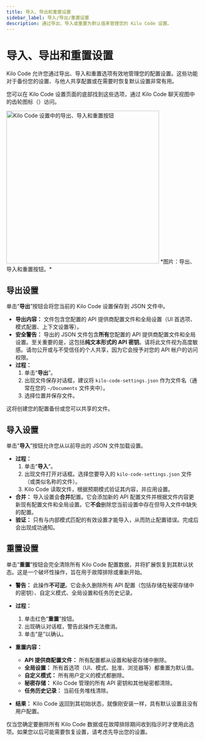 ```yaml
---
title: 导入、导出和重置设置
sidebar_label: 导入/导出/重置设置
description: 通过导出、导入或重置为默认值来管理您的 Kilo Code 设置。
---
```


# 导入、导出和重置设置

Kilo Code 允许您通过导出、导入和重置选项有效地管理您的配置设置。这些功能对于备份您的设置、与他人共享配置或在需要时恢复默认设置非常有用。

您可以在 Kilo Code 设置页面的底部找到这些选项，通过 Kilo Code 聊天视图中的齿轮图标（<i class="codicon codicon-gear"></i>）访问。

<img src="/docs/img/settings-management/settings-management.png" alt="Kilo Code 设置中的导出、导入和重置按钮" width="400" />
*图片：导出、导入和重置按钮。*

## 导出设置

单击“**导出**”按钮会将您当前的 Kilo Code 设置保存到 JSON 文件中。

*   **导出内容：** 文件包含您配置的 API 提供商配置文件和全局设置（UI 首选项、模式配置、上下文设置等）。
*   **安全警告：** 导出的 JSON 文件包含**所有**您配置的 API 提供商配置文件和全局设置。至关重要的是，这包括**纯文本形式的 API 密钥**。请将此文件视为高度敏感。请勿公开或与不受信任的个人共享，因为它会授予对您的 API 帐户的访问权限。
*   **过程：**
    1.  单击“**导出**”。
    2.  出现文件保存对话框，建议将 `kilo-code-settings.json` 作为文件名（通常在您的 `~/Documents` 文件夹中）。
    3.  选择位置并保存文件。

这将创建您的配置备份或您可以共享的文件。

## 导入设置

单击“**导入**”按钮允许您从以前导出的 JSON 文件加载设置。

*   **过程：**
    1.  单击“**导入**”。
    2.  出现文件打开对话框。选择您要导入的 `kilo-code-settings.json` 文件（或类似名称的文件）。
    3.  Kilo Code 读取文件，根据预期模式验证其内容，并应用设置。
*   **合并：** 导入设置会**合并**配置。它会添加新的 API 配置文件并根据文件内容更新现有配置文件和全局设置。它**不会**删除您当前设置中存在但导入文件中缺失的配置。
*   **验证：** 只有与内部模式匹配的有效设置才能导入，从而防止配置错误。完成后会出现成功通知。

## 重置设置

单击“**重置**”按钮会完全清除所有 Kilo Code 配置数据，并将扩展恢复到其默认状态。这是一个破坏性操作，旨在用于故障排除或重新开始。

*   **警告：** 此操作**不可逆**。它会永久删除所有 API 配置（包括存储在秘密存储中的密钥）、自定义模式、全局设置和任务历史记录。

*   **过程：**
    1.  单击红色“**重置**”按钮。
    2.  出现确认对话框，警告此操作无法撤消。
    3.  单击“是”以确认。

*   **重置内容：**
    *   **API 提供商配置文件：** 所有配置都从设置和秘密存储中删除。
    *   **全局设置：** 所有首选项（UI、模式、批准、浏览器等）都重置为默认值。
    *   **自定义模式：** 所有用户定义的模式都删除。
    *   **秘密存储：** Kilo Code 管理的所有 API 密钥和其他秘密都清除。
    *   **任务历史记录：** 当前任务堆栈清除。

*   **结果：** Kilo Code 返回到其初始状态，就像刚安装一样，具有默认设置且没有用户配置。

仅当您确定要删除所有 Kilo Code 数据或在故障排除期间收到指示时才使用此选项。如果您以后可能需要恢复设置，请考虑先导出您的设置。